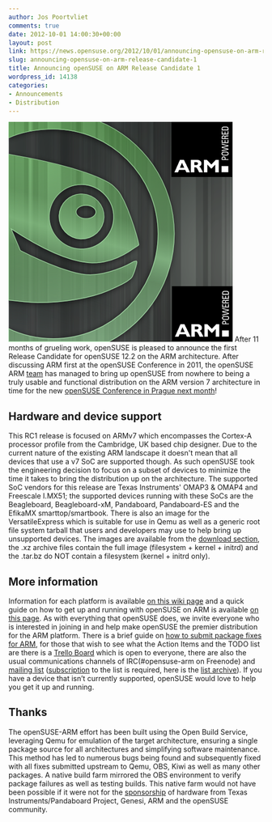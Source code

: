 ```yaml
---
author: Jos Poortvliet
comments: true
date: 2012-10-01 14:00:30+00:00
layout: post
link: https://news.opensuse.org/2012/10/01/announcing-opensuse-on-arm-release-candidate-1/
slug: announcing-opensuse-on-arm-release-candidate-1
title: Announcing openSUSE on ARM Release Candidate 1
wordpress_id: 14138
categories:
- Announcements
- Distribution
---
```


![ARMopenSUSE Logo](/wp-content/uploads/2012/09/ARMopenSUSE.png)
After 11 months of grueling work, openSUSE is pleased to announce the first Release Candidate for openSUSE 12.2 on the ARM architecture. After discussing ARM first at the openSUSE Conference in 2011, the openSUSE ARM [team](http://en.opensuse.org/Portal:ARM) has managed to bring up openSUSE from nowhere to being a truly usable and functional distribution on the ARM version 7 architecture in time for the new [openSUSE Conference in Prague next month](http://conference.opensuse.org)!<!-- more -->



## Hardware and device support


This RC1 release is focused on ARMv7 which encompasses the Cortex-A processor profile from the Cambridge, UK based chip designer. Due to the current nature of the existing ARM landscape it doesn't mean that all devices that use a v7 SoC are supported though. As such openSUSE took the engineering decision to focus on a subset of devices to minimize the time it takes to bring the distribution up on the architecture. The supported SoC vendors for this release are Texas Instruments' OMAP3 & OMAP4 and Freescale I.MX51; the supported devices running with these SoCs are the Beagleboard, Beagleboard-xM, Pandaboard, Pandaboard-ES and the EfikaMX smarttop/smartbook. There is also an image for the VersatileExpress which is suitable for use in Qemu as well as a generic root file system tarball that users and developers may use to help bring up unsupported devices. The images are available from the [download section](http://download.opensuse.org/ports/armv7hl/distribution/12.2-RC1/images/), the .xz archive files contain the full image (filesystem + kernel + initrd) and the .tar.bz do NOT contain a filesystem (kernel + initrd only).



## More information


Information for each platform is available [on this wiki page](http://en.opensuse.org/openSUSE:Supported_ARM_boards) and a quick guide on how to get up and running with openSUSE on ARM is available [on this page](http://en.opensuse.org/openSUSE:OpenSUSE_on_your_ARM_board). As with everything that openSUSE does, we invite everyone who is interested in joining in and help make openSUSE the premier distribution for the ARM platform. There is a brief guide on [how to submit package fixes for ARM](http://en.opensuse.org/openSUSE:ARM_distribution_howto), for those that wish to see what the Action Items and the TODO list are there is a [Trello Board](https://trello.com/#board/opensuse-on-arm/5007cfc12cf0ae352e21d8dc) which is open to everyone, there are also the usual communications channels of IRC(#opensuse-arm on Freenode) and [mailing list](mailto:opensuse-arm@opensuse.org) ([subscription](mailto:opensuse-arm+subscribe@opensuse.org) to the list is required, here is the [list archive](http://lists.opensuse.org/opensuse-arm/)). If you have a device that isn’t currently supported, openSUSE would love to help you get it up and running.



## Thanks


The openSUSE-ARM effort has been built using the Open Build Service, leveraging Qemu for emulation of the target architecture, ensuring a single package source for all architectures and simplifying software maintenance. This method has led to numerous bugs being found and subsequently fixed with all fixes submitted upstream to Qemu, OBS, Kiwi as well as many other packages. A native build farm mirrored the OBS environment to verify package failures as well as testing builds. This native farm would not have been possible if it were not for the [sponsorship](http://en.opensuse.org/Portal:ARM/Sponsors) of hardware from Texas Instruments/Pandaboard Project, Genesi, ARM and the openSUSE community.
